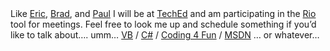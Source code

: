 <div class="postText">
  Like <a href="http://blogs.msdn.com/ericgu/archive/2004/05/17/133588.aspx">Eric</a>, <a href="http://blogs.msdn.com/brada/archive/2004/05/17/133799.aspx">Brad</a>, and <a href="http://www.panopticoncentral.net/archive/2004/05/18/1071.aspx">Paul</a> I will be at <a href="http://go.microsoft.com/?LinkID=404299">TechEd</a> and am participating in the <a href="https://rio.crgevents.com/TechEd2004/Rio/login/" class="broken_link">Rio</a> tool for meetings. Feel free to look me up and schedule something if&nbsp;you&#8217;d like to talk about&#8230;. umm&#8230; <a href="http://msdn.microsoft.com/vbasic">VB</a>&nbsp;/ <a href="http://msdn.microsoft.com/vcsharp">C#</a>&nbsp;/ <a href="http://msdn.microsoft.com/vbasic/using/columns/code4fun/default.aspx" class="broken_link">Coding 4 Fun</a>&nbsp;/ <a href="http://msdn.microsoft.com/">MSDN</a>&nbsp;&#8230; or whatever&#8230;
</div>

<div class="postText">
  &nbsp;
</div>